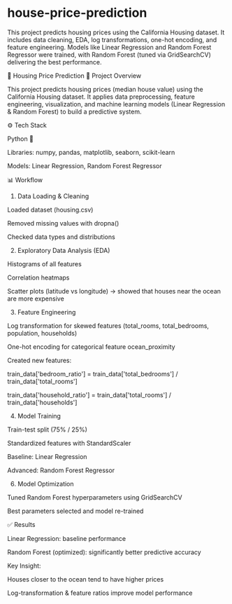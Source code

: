 # house-price-prediction
This project predicts housing prices using the California Housing dataset. It includes data cleaning, EDA, log transformations, one-hot encoding, and feature engineering. Models like Linear Regression and Random Forest Regressor were trained, with Random Forest (tuned via GridSearchCV) delivering the best performance.

🏡 Housing Price Prediction
📌 Project Overview

This project predicts housing prices (median house value) using the California Housing dataset.
It applies data preprocessing, feature engineering, visualization, and machine learning models (Linear Regression & Random Forest) to build a predictive system.

⚙️ Tech Stack

Python 🐍

Libraries: numpy, pandas, matplotlib, seaborn, scikit-learn

Models: Linear Regression, Random Forest Regressor

📊 Workflow
1. Data Loading & Cleaning

Loaded dataset (housing.csv)

Removed missing values with dropna()

Checked data types and distributions

2. Exploratory Data Analysis (EDA)

Histograms of all features

Correlation heatmaps

Scatter plots (latitude vs longitude) → showed that houses near the ocean are more expensive

3. Feature Engineering

Log transformation for skewed features (total_rooms, total_bedrooms, population, households)

One-hot encoding for categorical feature ocean_proximity

Created new features:

train_data['bedroom_ratio'] = train_data['total_bedrooms'] / train_data['total_rooms']

train_data['household_ratio'] = train_data['total_rooms'] / train_data['households']

4. Model Training

Train-test split (75% / 25%)

Standardized features with StandardScaler

Baseline: Linear Regression

Advanced: Random Forest Regressor

6. Model Optimization

Tuned Random Forest hyperparameters using GridSearchCV

Best parameters selected and model re-trained

✅ Results

Linear Regression: baseline performance

Random Forest (optimized): significantly better predictive accuracy

Key Insight:

Houses closer to the ocean tend to have higher prices

Log-transformation & feature ratios improve model performance


